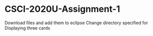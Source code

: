 # CSCI-2020U-Assignment-1
Download files and add them to eclipse
Change directory specified for Displaying three cards
